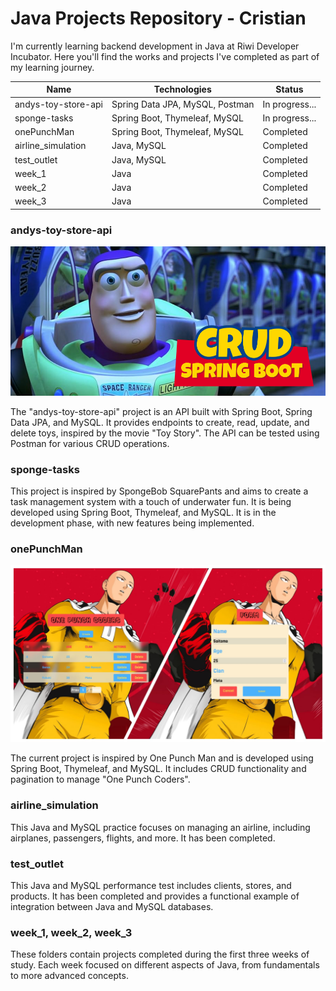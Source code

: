 # Java Projects Repository - Cristian

I'm currently learning backend development in Java at Riwi Developer Incubator. Here you'll find the works and projects I've completed as part of my learning journey.

| Name                | Technologies                       | Status          |
|---------------------|------------------------------------|-----------------|
| andys-toy-store-api | Spring Data JPA, MySQL, Postman    | In progress...  |
| sponge-tasks        | Spring Boot, Thymeleaf, MySQL      | In progress...  |
| onePunchMan         | Spring Boot, Thymeleaf, MySQL      | Completed       |
| airline_simulation  | Java, MySQL                        | Completed       |
| test_outlet         | Java, MySQL                        | Completed       |
| week_1              | Java                               | Completed       |
| week_2              | Java                               | Completed       |
| week_3              | Java                               | Completed       |


### andys-toy-store-api

![Toy Store Poster](./andys-toy-store-api/src/main/resources/static/andys-toy-store-api.png)

The "andys-toy-store-api" project is an API built with Spring Boot, Spring Data JPA, and MySQL. It provides endpoints to create, read, update, and delete toys, inspired by the movie "Toy Story". The API can be tested using Postman for various CRUD operations.

### sponge-tasks
<!-- ![One Punch Man Management View](./onePunchMan/src/main/resources/static/viewOnePuchMan.jpeg) -->
This project is inspired by SpongeBob SquarePants and aims to create a task management system with a touch of underwater fun. It is being developed using Spring Boot, Thymeleaf, and MySQL. It is in the development phase, with new features being implemented.


### onePunchMan
![One Punch Man Management View](./onePunchMan/src/main/resources/static/viewOnePuchMan.jpeg)

The current project is inspired by One Punch Man and is developed using Spring Boot, Thymeleaf, and MySQL. It includes CRUD functionality and pagination to manage "One Punch Coders".

### airline_simulation


This Java and MySQL practice focuses on managing an airline, including airplanes, passengers, flights, and more. It has been completed.

### test_outlet

This Java and MySQL performance test includes clients, stores, and products. It has been completed and provides a functional example of integration between Java and MySQL databases.

### week_1, week_2, week_3

These folders contain projects completed during the first three weeks of study. Each week focused on different aspects of Java, from fundamentals to more advanced concepts.
